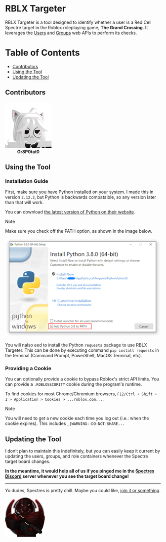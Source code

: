 # RBLX Targeter

RBLX Targeter is a tool designed to identify whether a user is a Red Cell Spectre target in the Roblox roleplaying game, **The Grand Crossing**. It leverages the [Users](https://users.roblox.com/docs/index.html) and [Groups](https://groups.roblox.com/docs/index.html) web APIs to perform its checks.

# Table of Contents

- [Contributors](#contributors)
- [Using the Tool](#using-the-tool)
- [Updating the Tool](#updating-the-tool)

## Contributors

<div style="display: inline-block; text-align: center;">
  <a href="https://www.roblox.com/users/291119265/profile">
    <img src="media/images/Gr8P0tat0.png" alt="Gr8P0tat0 Profile Icon">
  </a>
  <br>
  <strong>Gr8P0tat0</strong>
</div>

## Using the Tool

### Installation Guide

First, make sure you have Python installed on your system. I made this in version `3.12.3`, but Python is backwards compataible, so any version later than that will work. 

You can download [the latest version of Python on their website](https://www.python.org/downloads/).

> [!NOTE]
> Make sure you check off the PATH option, as shown in the image below.

![Python PATH Option Enabled](media/images/PythonPATH.png)

You will nalso eed to install the Python `requests` package to use RBLX Targeter. This can be done by executing command `pip install requests` in the terminal (Command Prompt, PowerShell, MacOS Terminal, etc).

### Providing a Cookie

You can optionally provide a cookie to bypass Roblox's strict API limits. You can provide a `.ROBLOSECURITY` cookie during the program's runtime.

To find cookies for most Chrome/Chromium browsers, `F12/Ctrl + Shift + I > Application > Cookies > ...roblox.com...`.

> [!NOTE]
> You will need to get a new cookie each time you log out (i.e.: when the cookie expires). This includes `_|WARNING:-DO-NOT-SHARE...`

## Updating the Tool

I don’t plan to maintain this indefinitely, but you can easily keep it current by updating the users, groups, and role containers whenever the Spectre target board changes.

**In the meantime, it would help all of us if you pinged me in the [Spectres Discord](https://discord.gg/zkXy3HbTKZ) server whenever you see the target board change!**

---

Yo dudes, Spectres is pretty chill. Maybe you could like, [join it or something](https://discord.gg/zkXy3HbTKZ).

[![Red Cell Spectre Icon](media/images/red-cell-spectre.png)](https://www.roblox.com/groups/4236314/Red-Cell-Spectres)
